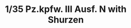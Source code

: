 ---
layout: product
title: "1/35 Pz.kpfw. III Ausf. N with Shurzen"
price: "4300" 
desc: "Maketa"
img_path: "/assets/img/TAKO8005.webp"
brand: "N/A"
available: false
special_offer: false
new: false
soon: false
cat: "010000"
subcat: "010200"
subsubcat: "0N/A"
sifra: "TAKO8005"
popular: false
---